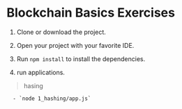 # Blockchain Basics Exercises

1. Clone or download the project.

2. Open your project with your favorite IDE.

3. Run `npm install` to install the dependencies.

4. run applications.

> hasing
```
  - `node 1_hashing/app.js` 
```
